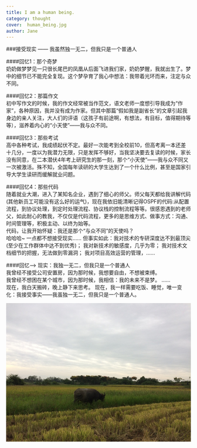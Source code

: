 ```yaml
---
title: I am a human being.   
category: thought
cover:  human_being.jpg
author: Jane
---
```


###接受现实 —— 我虽然独一无二，但我只是一个普通人    
    
####回忆1：那个奇梦   
奶奶做梦梦见一只很长尾巴的凤凰从后面飞进我们家，奶奶梦醒，我就出生了。梦中的细节已不能完全复现。这个梦孕育了我心中想法：我带着光环而来，注定与众不同。
     
####回忆2：那篇作文   
初中写作文的时候，我的作文经常被当作范文，语文老师一度想引导我成为“作家”，各种原因，我并没有成为作家。但其中那篇“假如我是副省长”的文章引起我身边的亲人关注，大人们的评语（这孩子有前途啊，有想法，有目标，值得期待等等），滋养着内心的“小天使”——我与众不同。      
       
####回忆3：那些考试   
高中各种考试，我成绩起伏不定。最好一次能考到全校前10，但高考离一本还差十几分，一度以为我潜力无限，只是发挥不够好，当我坚决要去复读的时候，家长没有同意，在二本潜伏4年考上研究生的那一刻，那个“小天使”——我与众不同又一次被激活。殊不知，全国每年读研的大学生达到了一个什么比例，甚至是国家引导大学生读研而缓解就业问题。    
    
####回忆4：那些代码     
随着就业大潮，进入了某知名企业，遇到了细心的师父。师父每天都给我讲解代码(其他新员工可能没有这么好的运气)，现在我依旧能清晰记得OSPF的代码:从配置流程，到协议处理，到定时处理流程、协议栈的控制流程等等。很感恩遇到的老师父，如此耐心的教我，不仅仅是代码流程，更多的是思维方式、做事方式：沟通、时间管理等，积极主动、以终为始等。    
代码，让我开始怀疑：我还是那个“与众不同”的天使吗？    
哈哈哈~    一点都不想接受现实……
但事实如此：我对技术的专研深度达不到最顶尖(至少在工作群体中达不到优秀)；
我对新技术的敏感度，几乎为零；
我对技术文档细节的把握，无法做到零漏洞；
我对项目高效运营的管理，……     

####回忆--> 现实：我独一无二，但我只是一个普通人     
我曾经不接受公司安置房，因为那时候，我想要自由，不想被束缚。   
我曾经不想困在某个城市，因为那时候，我相信：我的未来不是梦。
……            
现在，我白天搬砖，晚上静下来思考。
现在，我一样需要吃饭、睡觉，唯一变化：我接受事实——我虽独一无二，但我只是一个普通人。     



![](./human_being.jpg)
